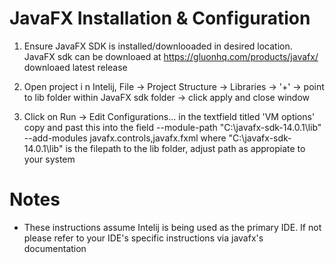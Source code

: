 # JavaFX Installation & Configuration 
1. Ensure JavaFX SDK is installed/downlooaded in desired location. JavaFX sdk can be downloaed at https://gluonhq.com/products/javafx/ downloaed latest release 

2. Open project i  n Intelij, File -> Project Structure -> Libraries -> '+' -> point to lib folder within JavaFX sdk folder -> click apply and close window 

3. Click on Run -> Edit Configurations... in the textfield titled 'VM options' copy and past this into the field --module-path "C:\javafx-sdk-14.0.1\lib" --add-modules javafx.controls,javafx.fxml  where "C:\javafx-sdk-14.0.1\lib" is the filepath to the lib folder, adjust path as appropiate to your system 

# Notes 
- These instructions assume Intelij is being used as the primary IDE. If not please refer to your IDE's specific instructions via javafx's documentation 
